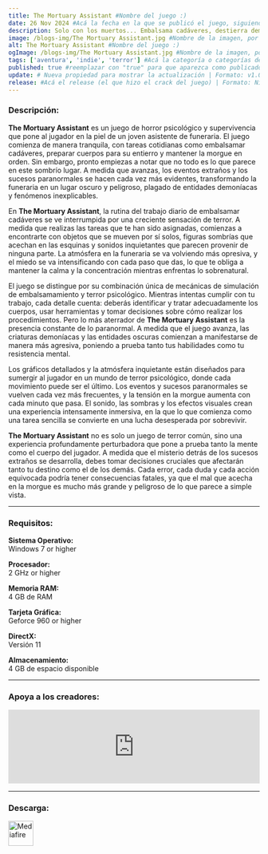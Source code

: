 ```yaml
---
title: The Mortuary Assistant #Nombre del juego :)
date: 26 Nov 2024 #Acá la fecha en la que se publicó el juego, siguiendo este formato: Dia "30", Mes "Oct", Año "2024" = como debe quedar: 30 Oct 2024
description: Solo con los muertos... Embalsama cadáveres, destierra demonios, salva tu alma. #Acá una mini descripción del juego
image: /blogs-img/The Mortuary Assistant.jpg #Nombre de la imagen, por lo general es exactamente el mismo nombre que el juego excluyendo lo ":" (Dos puntos)
alt: The Mortuary Assistant #Nombre del juego :)
ogImage: /blogs-img/The Mortuary Assistant.jpg #Nombre de la imagen, por lo general es exactamente el mismo nombre que el juego excluyendo lo ":" (Dos puntos)
tags: ['aventura', 'indie', 'terror'] #Acá la categoría o categorías del juego, si es más de una se coloca en este formato: ['categoría1', 'categoría2']
published: true #reemplazar con "true" para que aparezca como publicado
update: # Nueva propiedad para mostrar la actualización | Formato: v1.0.0
release: #Acá el release (el que hizo el crack del juego) | Formato: Nicolhetti
---
```


<!--En VSCode seleccionando una palabra, por ejemplo: "The Mortuary Assistant" y apretando Ctrl+F2 se seleccionan todas las palabras iguales-->

### Descripción:
**The Mortuary Assistant** es un juego de horror psicológico y supervivencia que pone al jugador en la piel de un joven asistente de funeraria. El juego comienza de manera tranquila, con tareas cotidianas como embalsamar cadáveres, preparar cuerpos para su entierro y mantener la morgue en orden. Sin embargo, pronto empiezas a notar que no todo es lo que parece en este sombrío lugar. A medida que avanzas, los eventos extraños y los sucesos paranormales se hacen cada vez más evidentes, transformando la funeraria en un lugar oscuro y peligroso, plagado de entidades demoníacas y fenómenos inexplicables.

En **The Mortuary Assistant**, la rutina del trabajo diario de embalsamar cadáveres se ve interrumpida por una creciente sensación de terror. A medida que realizas las tareas que te han sido asignadas, comienzas a encontrarte con objetos que se mueven por sí solos, figuras sombrías que acechan en las esquinas y sonidos inquietantes que parecen provenir de ninguna parte. La atmósfera en la funeraria se va volviendo más opresiva, y el miedo se va intensificando con cada paso que das, lo que te obliga a mantener la calma y la concentración mientras enfrentas lo sobrenatural. 

El juego se distingue por su combinación única de mecánicas de simulación de embalsamamiento y terror psicológico. Mientras intentas cumplir con tu trabajo, cada detalle cuenta: deberás identificar y tratar adecuadamente los cuerpos, usar herramientas y tomar decisiones sobre cómo realizar los procedimientos. Pero lo más aterrador de **The Mortuary Assistant** es la presencia constante de lo paranormal. A medida que el juego avanza, las criaturas demoníacas y las entidades oscuras comienzan a manifestarse de manera más agresiva, poniendo a prueba tanto tus habilidades como tu resistencia mental.

Los gráficos detallados y la atmósfera inquietante están diseñados para sumergir al jugador en un mundo de terror psicológico, donde cada movimiento puede ser el último. Los eventos y sucesos paranormales se vuelven cada vez más frecuentes, y la tensión en la morgue aumenta con cada minuto que pasa. El sonido, las sombras y los efectos visuales crean una experiencia intensamente inmersiva, en la que lo que comienza como una tarea sencilla se convierte en una lucha desesperada por sobrevivir.

**The Mortuary Assistant** no es solo un juego de terror común, sino una experiencia profundamente perturbadora que pone a prueba tanto la mente como el cuerpo del jugador. A medida que el misterio detrás de los sucesos extraños se desarrolla, debes tomar decisiones cruciales que afectarán tanto tu destino como el de los demás. Cada error, cada duda y cada acción equivocada podría tener consecuencias fatales, ya que el mal que acecha en la morgue es mucho más grande y peligroso de lo que parece a simple vista.
<!--Prompt para Chat-GPT: Hazme una descripción para el juego "The Mortuary Assistant" y cada que menciones "The Mortuary Assistant" ponlo en negrita -->

---

### Requisitos:
**Sistema Operativo:**  
Windows 7 or higher

**Procesador:**  
2 GHz or higher

**Memoria RAM:**  
4 GB de RAM

**Tarjeta Gráfica:**  
Geforce 960 or higher

**DirectX:**  
Versión 11

**Almacenamiento:**  
4 GB de espacio disponible
<!--Si falta o sobra un requisito se quita o se agrega manteniendo el mismo formato-->

---

### Apoya a los creadores:
<iframe src="https://store.steampowered.com/widget/1295920/" frameborder="0" style="background-color: transparent; width: 100% !important; aspect-ratio: 646 / 190;"></iframe>

<!--Reemplazar los numeros (AppID) del juego (en este caso 2668510) por el numero (AppID) correspondiente con el juego a publicar-->
<!--El AppID se encuentra en la URL del Juego en Steam-->

---

### Descarga:

[<img src="https://gist.github.com/cxmeel/0dbc95191f239b631c3874f4ccf114e2/raw/download.svg" alt="Mediafire" height="50" />](https://www.mediafire.com/file/rdwu9ggthjctnjs/The_Mortuary_Assistant.zip/file)

<!-- # se debe reemplazar por el link de descarga-->

<!--NOMBRE-DEL-SERVICIO se debe reemplazar por el servicio donde está subido el juego-->
